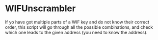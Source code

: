 # WIFUnscrambler
If yo have got multiple parts of a WIF key and do not know their correct order, this script will go through all the possible combinations, and check which one leads to the given address (you need to know the address).
